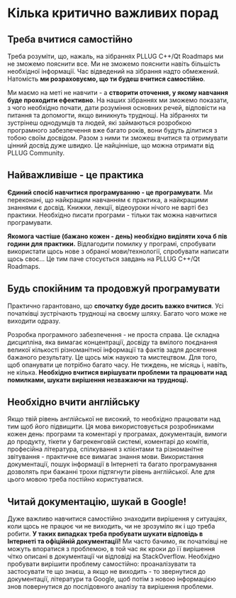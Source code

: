 # Кілька критично важливих порад

## Треба вчитися самостійно

Треба розуміти, що, нажаль, на зібраннях PLLUG C++/Qt Roadmaps ми не зможемо пояснити все. Ми не зможемо пояснити навіть більшість необхідної інформації. Час відведений на зібрання надто обмежений. Натомість **ми розраховуємо, що ти будеш вчитися самостійно**.

Ми маємо на меті не навчити - а **створити оточення, у якому навчання буде проходити ефективно**. На наших зібраннях ми зможемо показати, з чого необхідно почати, дати розуміння основних речей, відповісти на питання та допомогти, якщо виникнуть труднощі. На зібраннях ти зустрінеш однодумців та людей, які займаються розробкою програмного забезпечення вже багато років, вони будуть ділитися з тобою своїм досвідом. Разом з ними ти зможеш вчитися та отримувати цінний досвід дуже швидко. Це найцінніше, що можна отримати від PLLUG Community.

## Найважливіше - це практика

**Єдиний спосіб навчитися програмуванню - це програмувати**. Ми переконані, що найкращим навчанням є практика, a найкращими знаннями є досвід. Книжки, лекції, відеоуроки нічого не варті без практики. Необхідно писати програми - тільки так можна навчитися програмувати.

**Якомога частіше \(бажано кожен - день\) необхідно виділяти хоча б пів години для практики.** Відлагодити помилку у програмі, спробувати використати щось нове з обраної мови/технології, спробувати написати щось своє... Це тим паче стосується завдань на PLLUG C++/Qt Roadmaps.

## Будь спокійним та продовжуй програмувати

Практично гарантовано, що **спочатку буде досить важко вчитися**. Усі початківці зустрічають труднощі на своєму шляху. Багато чого може не виходити одразу.

Розробка програмного забезпечення - не проста справа. Це складна дисципліна, яка вимагає концентрації, досвіду та вмілого поєднання великої кількості різноманітної інформації та фактів задля досягення бажаного результату. Це щось між наукою та мистецтвом. Для того, щоб опанувати це потрібно багато часу. Не тиждень, не місяць і, навіть, не кілька. **Необхідно вчитися вирішувати проблеми та працювати над помилками, шукати вирішення незважаючи на труднощі.**

## Необхідно вчити англійську

Якщо твій рівень англійської не високий, то необхідно працювати над тим щоб його підвищити. Ця мова використовується розробниками кожен день: програми та коментарі у програмах, документація, вимоги до продукту, тікети у багрекенговій системі, коментарі до комітів, професійна література, спілкування з клієнтами та різноманітне звітування - практичне все вимагає знання мови. Використання документації, пошук інформації в Інтернеті та багато програмування дозволять при бажанні трохи підтягнути рівень англійської. Але для цього мовою треба постійно користуватися.

## Читай документацію, шукай в Google!

Дуже важливо навчитися самостійно знаходити вирішення у ситуаціях, коли щось не працює чи не виходить, чи не зрозуміло як і що треба робити. **У таких випадках треба пробувати шукати відповідь в Інтернеті та офіційній документації!** Ми часто бачимо, як початківці не можуть впоратися з проблемою, в той час як кроки до її вирішення чітко описані в документації чи відповіді на StackOverflow. Необхідно пробувати вирішити проблему самостійно: проаналізувати та застосувати те що знаєш, а якщо не виходить - то звернутися до документації, літератури та Google, щоб потім з новою інформацією знов повернутися до послідовного аналізу та вирішення проблеми.

